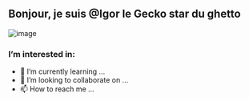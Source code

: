 ## Bonjour, je suis @**Igor** le Gecko star du ghetto
![image](https://user-images.githubusercontent.com/85101544/120983239-cf6e1380-c779-11eb-8e51-0fe50b0dc082.png)

### I’m interested in:
- 🌱 I’m currently learning ...
- 💞️ I’m looking to collaborate on ...
- 📫 How to reach me ...

<!---
Igor42360/Igor42360 is a ✨ special ✨ repository because its `README.md` (this file) appears on your GitHub profile.
You can click the Preview link to take a look at your changes.
--->
